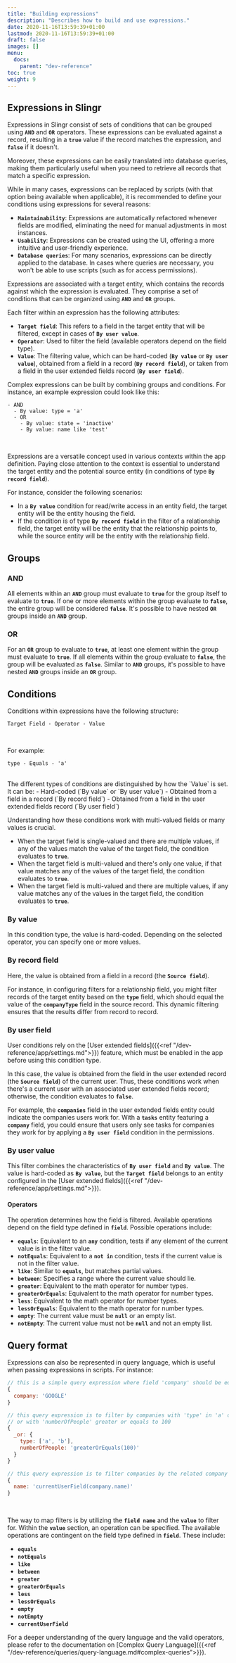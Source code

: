 ```yaml
---
title: "Building expressions"
description: "Describes how to build and use expressions."
date: 2020-11-16T13:59:39+01:00
lastmod: 2020-11-16T13:59:39+01:00
draft: false
images: []
menu:
  docs:
    parent: "dev-reference"
toc: true
weight: 9
---
```


## **Expressions in Slingr**

Expressions in Slingr consist of sets of conditions that can be grouped using **`AND`** and **`OR`** operators. These expressions can be evaluated against a record, resulting in a **`true`** value if the record matches the expression, and **`false`** if it doesn't.

Moreover, these expressions can be easily translated into database queries, making them particularly useful when you need to retrieve all records that match a specific expression.

While in many cases, expressions can be replaced by scripts (with that option being available when applicable), it is recommended to define your conditions using expressions for several reasons:

- **`Maintainability`**: Expressions are automatically refactored whenever fields are modified, eliminating the need for manual adjustments in most instances.
- **`Usability`**: Expressions can be created using the UI, offering a more intuitive and user-friendly experience.
- **`Database queries`**: For many scenarios, expressions can be directly applied to the database. In cases where queries are necessary, you won't be able to use scripts (such as for access permissions).

Expressions are associated with a target entity, which contains the records against which the expression is evaluated. They comprise a set of conditions that can be organized using **`AND`** and **`OR`** groups.

Each filter within an expression has the following attributes:
- **`Target field`**: This refers to a field in the target entity that will be filtered, except in cases of **`By user value`**.
- **`Operator`**: Used to filter the field (available operators depend on the field type).
- **`Value`**: The filtering value, which can be hard-coded (**`By value`** or **`By user value`**), obtained from a field in a record (**`By record field`**), or taken from a field in the user extended fields record (**`By user field`**).

Complex expressions can be built by combining groups and conditions. For instance, an example expression could look like this:

```
- AND
  - By value: type = 'a'
  - OR
    - By value: state = 'inactive'
    - By value: name like 'test'
```
<br>

Expressions are a versatile concept used in various contexts within the app definition. Paying close attention to the context is essential to understand the target entity and the potential source entity (in conditions of type **`By record field`**).

For instance, consider the following scenarios:
- In a **`By value`** condition for read/write access in an entity field, the target entity will be the entity housing the field.
- If the condition is of type **`By record field`** in the filter of a relationship field, the target entity will be the entity that the relationship points to, while the source entity will be the entity with the relationship field.

## **Groups**

### AND 

All elements within an **`AND`** group must evaluate to **`true`** for the group itself to evaluate to **`true`**. If one or more elements within the group evaluate to **`false`**, the entire group will be considered **`false`**. It's possible to have nested **`OR`** groups inside an **`AND`** group.

### OR 

For an **`OR`** group to evaluate to **`true`**, at least one element within the group must evaluate to **`true`**. If all elements within the group evaluate to **`false`**, the group will be evaluated as **`false`**. Similar to **`AND`** groups, it's possible to have nested **`AND`** groups inside an **`OR`** group.

## **Conditions**

Conditions within expressions have the following structure:

```
Target Field - Operator - Value
```
<br>

For example:

```
type - Equals - 'a'
```
<br>
The different types of conditions are distinguished by how the `Value` is set. It can be:
- Hard-coded (`By value` or `By user value`)
- Obtained from a field in a record (`By record field`)
- Obtained from a field in the user extended fields record (`By user field`)

Understanding how these conditions work with multi-valued fields or many values is crucial.

- When the target field is single-valued and there are multiple values, if any of the values match the value of the target field, the condition evaluates to **`true`**.
- When the target field is multi-valued and there's only one value, if that value matches any of the values of the target field, the condition evaluates to **`true`**.
- When the target field is multi-valued and there are multiple values, if any value matches any of the values in the target field, the condition evaluates to **`true`**.

### By value

In this condition type, the value is hard-coded. Depending on the selected operator, you can specify one or more values.

### By record field

Here, the value is obtained from a field in a record (the **`Source field`**).

For instance, in configuring filters for a relationship field, you might filter records of the target entity based on the **`type`** field, which should equal the value of the **`companyType`** field in the source record. This dynamic filtering ensures that the results differ from record to record.

### By user field

User conditions rely on the [User extended fields]({{<ref "/dev-reference/app/settings.md">}}) feature, which must be enabled in the app before using this condition type.

In this case, the value is obtained from the field in the user extended record (the **`Source field`**) of the current user. Thus, these conditions work when there's a current user with an associated user extended fields record; otherwise, the condition evaluates to **`false`**.

For example, the **`companies`** field in the user extended fields entity could indicate the companies users work for. With a **`tasks`** entity featuring a **`company`** field, you could ensure that users only see tasks for companies they work for by applying a **`By user field`** condition in the permissions.

### By user value

This filter combines the characteristics of **`By user field`** and **`By value`**. The value is hard-coded as **`By value`**, but the **`Target field`** belongs to an entity configured in the [User extended fields]({{<ref "/dev-reference/app/settings.md">}}).

#### Operators

The operation determines how the field is filtered. Available operations depend on the field type defined in **`field`**. Possible operations include:

- **`equals`**: Equivalent to an **`any`** condition, tests if any element of the current value is in the filter value.
- **`notEquals`**: Equivalent to a **`not in`** condition, tests if the current value is not in the filter value.
- **`like`**: Similar to **`equals`**, but matches partial values.
- **`between`**: Specifies a range where the current value should lie.
- **`greater`**: Equivalent to the math operator for number types.
- **`greaterOrEquals`**: Equivalent to the math operator for number types.
- **`less`**: Equivalent to the math operator for number types.
- **`lessOrEquals`**: Equivalent to the math operator for number types.
- **`empty`**: The current value must be **`null`** or an empty list.
- **`notEmpty`**: The current value must not be **`null`** and not an empty list.

## **Query format**

Expressions can also be represented in query language, which is useful when passing expressions in scripts. For instance:

```js
// this is a simple query expression where field 'company' should be equals to 'GOOGLE'
{
  company: 'GOOGLE'
}

// this query expression is to filter by companies with 'type' in 'a' or 'b',
// or with 'numberOfPeople' greater or equals to 100
{
  _or: {
    type: ['a', 'b'],
    numberOfPeople: 'greaterOrEquals(100)'
  }
}

// this query expression is to filter companies by the related company to the logged user
{
  name: 'currentUserField(company.name)'
}
```
<br>

The way to map filters is by utilizing the **`field name`** and the **`value`** to filter for. Within the **`value`** section, an operation can be specified. The available operations are contingent on the field type defined in **`field`**. These include:

- **`equals`**
- **`notEquals`**
- **`like`**
- **`between`**
- **`greater`**
- **`greaterOrEquals`**
- **`less`**
- **`lessOrEquals`**
- **`empty`**
- **`notEmpty`**
- **`currentUserField`**

For a deeper understanding of the query language and the valid operators, please refer to the documentation on [Complex Query Language]({{<ref "/dev-reference/queries/query-language.md#complex-queries">}}).
